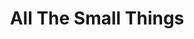 ---
inv_num: 2014-078
add_credit:
url: 2014-078-all-the-small-things-edition
title: All The Small Things
year: '2014'
display_year: '2014'
medium: Xerox and hand stamp on paper
dims:
pitch:
ps:
live_url:
youtube:
related_code:
subheading: "(Edition)"
download:
commission:
related:
layout: things-i-made
---